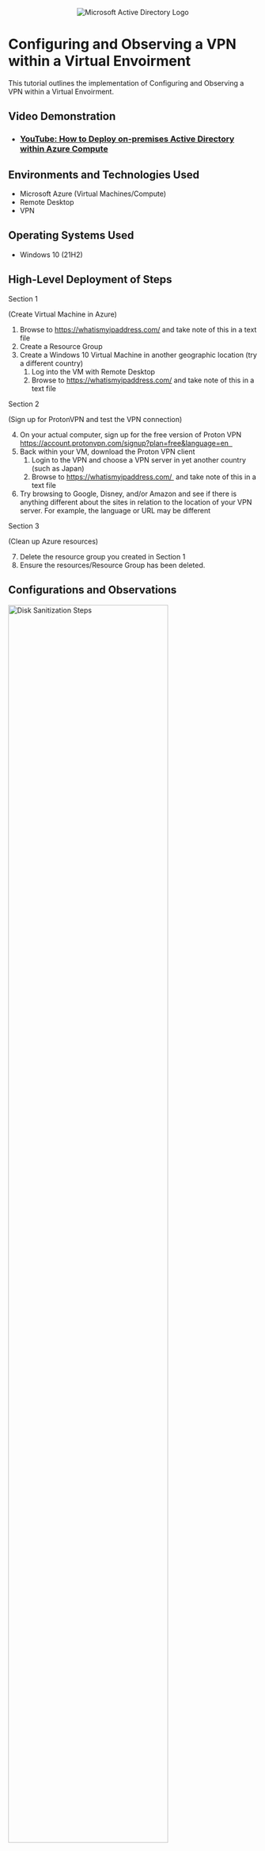 <p align="center">
<img src="https://i.imgur.com/pU5A58S.png" alt="Microsoft Active Directory Logo"/>
</p>

<h1>Configuring and Observing a VPN within a Virtual Envoirment</h1>
This tutorial outlines the implementation of Configuring and Observing a VPN within a Virtual Envoirment.<br />


<h2>Video Demonstration</h2>

- ### [YouTube: How to Deploy on-premises Active Directory within Azure Compute](https://www.youtube.com)

<h2>Environments and Technologies Used</h2>

- Microsoft Azure (Virtual Machines/Compute)
- Remote Desktop
- VPN

<h2>Operating Systems Used </h2>

- Windows 10 (21H2)

<h2>High-Level Deployment of Steps</h2>

Section 1

(Create Virtual Machine in Azure)
1. Browse to https://whatismyipaddress.com/ and take note of this in a text file
2. Create a Resource Group
3. Create a Windows 10 Virtual Machine in another geographic location (try a different country)
    1. Log into the VM with Remote Desktop
    2. Browse to https://whatismyipaddress.com/ and take note of this in a text file

Section 2

(Sign up for ProtonVPN and test the VPN connection)

4. On your actual computer, sign up for the free version of Proton VPN https://account.protonvpn.com/signup?plan=free&language=en  
5. Back within your VM, download the Proton VPN client
    1. Login to the VPN and choose a VPN server in yet another country (such as Japan)
    2. Browse to https://whatismyipaddress.com/  and take note of this in a text file
6. Try browsing to Google, Disney, and/or Amazon and see if there is anything different about the sites in relation to the location of your VPN server. For example, the language or URL may be different

Section 3

(Clean up Azure resources)

7. Delete the resource group you created in Section 1
8. Ensure the resources/Resource Group has been deleted.


<h2>Configurations and Observations</h2>

<p>
<img src="https://i.imgur.com/DJmEXEB.png" height="80%" width="80%" alt="Disk Sanitization Steps"/>
</p>
<p>
Lorem ipsum dolor sit amet, consectetur adipiscing elit, sed do eiusmod tempor incididunt ut labore et dolore magna aliqua. Ut enim ad minim veniam, quis nostrud exercitation ullamco laboris nisi ut aliquip ex ea commodo consequat. Duis aute irure dolor in reprehenderit in voluptate velit esse cillum dolore eu fugiat nulla pariatur.
</p>
<br />

<p>
<img src="https://i.imgur.com/DJmEXEB.png" height="80%" width="80%" alt="Disk Sanitization Steps"/>
</p>
<p>
Lorem ipsum dolor sit amet, consectetur adipiscing elit, sed do eiusmod tempor incididunt ut labore et dolore magna aliqua. Ut enim ad minim veniam, quis nostrud exercitation ullamco laboris nisi ut aliquip ex ea commodo consequat. Duis aute irure dolor in reprehenderit in voluptate velit esse cillum dolore eu fugiat nulla pariatur.
</p>
<br />

<p>
<img src="https://i.imgur.com/DJmEXEB.png" height="80%" width="80%" alt="Disk Sanitization Steps"/>
</p>
<p>
Lorem ipsum dolor sit amet, consectetur adipiscing elit, sed do eiusmod tempor incididunt ut labore et dolore magna aliqua. Ut enim ad minim veniam, quis nostrud exercitation ullamco laboris nisi ut aliquip ex ea commodo consequat. Duis aute irure dolor in reprehenderit in voluptate velit esse cillum dolore eu fugiat nulla pariatur.
</p>
<br />
